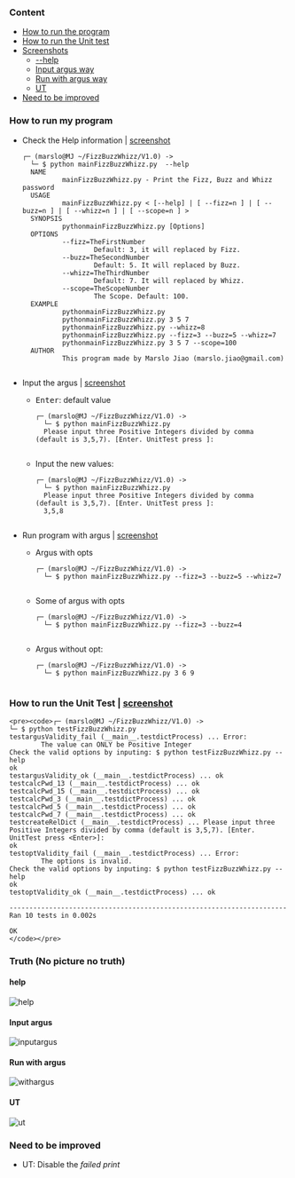 ### Content
- [How to run the program](https://github.com/Marslo/Others/tree/master/FizzBuzzWhizz#how-to-run-my-program)
- [How to run the Unit test](https://github.com/Marslo/Others/tree/master/FizzBuzzWhizz#how-to-run-the-unit-test)
- [Screenshots](https://github.com/Marslo/Others/tree/master/FizzBuzzWhizz#truth-no-picture-no-truth)
    - [--help](https://github.com/Marslo/Others/tree/master/FizzBuzzWhizz#help)
    - [Input argus way](https://github.com/Marslo/Others/tree/master/FizzBuzzWhizz#input-argus)
    - [Run with argus way](https://github.com/Marslo/Others/tree/master/FizzBuzzWhizz#run-with-argus)
    - [UT](https://github.com/Marslo/Others/tree/master/FizzBuzzWhizz#ut)
- [Need to be improved]()
### How to run my program
- Check the Help information | [screenshot](https://github.com/Marslo/Others/tree/master/FizzBuzzWhizz#help)
    <pre><code>┌─ (marslo@MJ ~/FizzBuzzWhizz/V1.0) ->
    └─ $ python mainFizzBuzzWhizz.py  --help
    NAME
            mainFizzBuzzWhizz.py - Print the Fizz, Buzz and Whizz password
    USAGE
            mainFizzBuzzWhizz.py < [--help] | [ --fizz=n ] | [ --buzz=n ] | [ --whizz=n ] | [ --scope=n ] >
    SYNOPSIS
            pythonmainFizzBuzzWhizz.py [Options]
    OPTIONS
            --fizz=TheFirstNumber
                    Default: 3, it will replaced by Fizz.
            --buzz=TheSecondNumber
                    Default: 5. It will replaced by Buzz.
            --whizz=TheThirdNumber
                    Default: 7. It will replaced by Whizz.
            --scope=TheScopeNumber
                    The Scope. Default: 100.
    EXAMPLE
            pythonmainFizzBuzzWhizz.py
            pythonmainFizzBuzzWhizz.py 3 5 7
            pythonmainFizzBuzzWhizz.py --whizz=8
            pythonmainFizzBuzzWhizz.py --fizz=3 --buzz=5 --whizz=7
            pythonmainFizzBuzzWhizz.py 3 5 7 --scope=100
    AUTHOR
            This program made by Marslo Jiao (marslo.jiao@gmail.com)
    </code></pre>

- Input the argus | [screenshot](https://github.com/Marslo/Others/tree/master/FizzBuzzWhizz#input-argus)
    - <kbd>Enter</kbd>: default value
        <pre><code>┌─ (marslo@MJ ~/FizzBuzzWhizz/V1.0) ->
        └─ $ python mainFizzBuzzWhizz.py
        Please input three Positive Integers divided by comma (default is 3,5,7). [Enter. UnitTest press <Enter>]:
        </code></pre>

    - Input the new values:
        <pre><code>┌─ (marslo@MJ ~/FizzBuzzWhizz/V1.0) ->
        └─ $ python mainFizzBuzzWhizz.py
        Please input three Positive Integers divided by comma (default is 3,5,7). [Enter. UnitTest press <Enter>]:
        3,5,8
        </code></pre>

- Run program with argus | [screenshot](https://github.com/Marslo/Others/tree/master/FizzBuzzWhizz#run-with-argus)
    - Argus with opts
        <pre><code>┌─ (marslo@MJ ~/FizzBuzzWhizz/V1.0) ->
        └─ $ python mainFizzBuzzWhizz.py --fizz=3 --buzz=5 --whizz=7
        </code></pre>

    - Some of argus with opts
        <pre><code>┌─ (marslo@MJ ~/FizzBuzzWhizz/V1.0) ->
        └─ $ python mainFizzBuzzWhizz.py --fizz=3 --buzz=4
        </code></pre>

    - Argus without opt:
        <pre><code>┌─ (marslo@MJ ~/FizzBuzzWhizz/V1.0) ->
        └─ $ python mainFizzBuzzWhizz.py 3 6 9
        </code></pre>

### How to run the Unit Test | [screenshot](https://github.com/Marslo/Others/tree/master/FizzBuzzWhizz#ut)
    <pre><code>┌─ (marslo@MJ ~/FizzBuzzWhizz/V1.0) ->
    └─ $ python testFizzBuzzWhizz.py 
    testargusValidity_fail (__main__.testdictProcess) ... Error:
            The value can ONLY be Positive Integer
    Check the valid options by inputing: $ python testFizzBuzzWhizz.py --help
    ok
    testargusValidity_ok (__main__.testdictProcess) ... ok
    testcalcPwd_13 (__main__.testdictProcess) ... ok
    testcalcPwd_15 (__main__.testdictProcess) ... ok
    testcalcPwd_3 (__main__.testdictProcess) ... ok
    testcalcPwd_5 (__main__.testdictProcess) ... ok
    testcalcPwd_7 (__main__.testdictProcess) ... ok
    testcreateRelDict (__main__.testdictProcess) ... Please input three Positive Integers divided by comma (default is 3,5,7). [Enter. UnitTest press <Enter>]:
    ok
    testoptValidity_fail (__main__.testdictProcess) ... Error:
            The options is invalid.
    Check the valid options by inputing: $ python testFizzBuzzWhizz.py --help
    ok
    testoptValidity_ok (__main__.testdictProcess) ... ok

    ----------------------------------------------------------------------
    Ran 10 tests in 0.002s

    OK
    </code></pre>

### Truth (No picture no truth)
#### help
![help](https://github.com/Marslo/Others/blob/master/FizzBuzzWhizz/Screenshots/help.png?raw=true)

#### Input argus
![inputargus](https://github.com/Marslo/Others/blob/master/FizzBuzzWhizz/Screenshots/inputargus.png?raw=true)

#### Run with argus
![withargus](https://github.com/Marslo/Others/blob/master/FizzBuzzWhizz/Screenshots/withargus.png?raw=true)

#### UT
![ut](https://github.com/Marslo/Others/blob/master/FizzBuzzWhizz/Screenshots/ut.png?raw=true)

### Need to be improved
- UT: Disable the _failed print_
